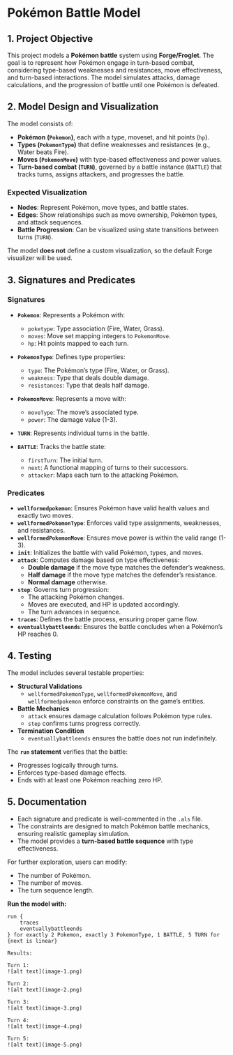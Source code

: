 # Pokémon Battle Model

## 1. Project Objective
This project models a **Pokémon battle** system using **Forge/Froglet**. The goal is to represent how Pokémon engage in turn-based combat, considering type-based weaknesses and resistances, move effectiveness, and turn-based interactions. The model simulates attacks, damage calculations, and the progression of battle until one Pokémon is defeated.

## 2. Model Design and Visualization
The model consists of:
- **Pokémon (`Pokemon`)**, each with a type, moveset, and hit points (`hp`).
- **Types (`PokemonType`)** that define weaknesses and resistances (e.g., Water beats Fire).
- **Moves (`PokemonMove`)** with type-based effectiveness and power values.
- **Turn-based combat (`TURN`)**, governed by a battle instance (`BATTLE`) that tracks turns, assigns attackers, and progresses the battle.

### Expected Visualization
- **Nodes**: Represent Pokémon, move types, and battle states.
- **Edges**: Show relationships such as move ownership, Pokémon types, and attack sequences.
- **Battle Progression**: Can be visualized using state transitions between turns (`TURN`).

The model **does not** define a custom visualization, so the default Forge visualizer will be used.

## 3. Signatures and Predicates
### **Signatures**
- **`Pokemon`**: Represents a Pokémon with:
  - `poketype`: Type association (Fire, Water, Grass).
  - `moves`: Move set mapping integers to `PokemonMove`.
  - `hp`: Hit points mapped to each turn.

- **`PokemonType`**: Defines type properties:
  - `type`: The Pokémon’s type (Fire, Water, or Grass).
  - `weakness`: Type that deals double damage.
  - `resistances`: Type that deals half damage.

- **`PokemonMove`**: Represents a move with:
  - `moveType`: The move’s associated type.
  - `power`: The damage value (1-3).

- **`TURN`**: Represents individual turns in the battle.

- **`BATTLE`**: Tracks the battle state:
  - `firstTurn`: The initial turn.
  - `next`: A functional mapping of turns to their successors.
  - `attacker`: Maps each turn to the attacking Pokémon.

### **Predicates**
- **`wellformedpokemon`**: Ensures Pokémon have valid health values and exactly two moves.
- **`wellformedPokemonType`**: Enforces valid type assignments, weaknesses, and resistances.
- **`wellformedPokemonMove`**: Ensures move power is within the valid range (1-3).
- **`init`**: Initializes the battle with valid Pokémon, types, and moves.
- **`attack`**: Computes damage based on type effectiveness:
  - **Double damage** if the move type matches the defender’s weakness.
  - **Half damage** if the move type matches the defender’s resistance.
  - **Normal damage** otherwise.
- **`step`**: Governs turn progression:
  - The attacking Pokémon changes.
  - Moves are executed, and HP is updated accordingly.
  - The turn advances in sequence.
- **`traces`**: Defines the battle process, ensuring proper game flow.
- **`eventuallybattleends`**: Ensures the battle concludes when a Pokémon’s HP reaches 0.

## 4. Testing
The model includes several testable properties:
- **Structural Validations**
  - `wellformedPokemonType`, `wellformedPokemonMove`, and `wellformedpokemon` enforce constraints on the game’s entities.
- **Battle Mechanics**
  - `attack` ensures damage calculation follows Pokémon type rules.
  - `step` confirms turns progress correctly.
- **Termination Condition**
  - `eventuallybattleends` ensures the battle does not run indefinitely.

The **`run` statement** verifies that the battle:
- Progresses logically through turns.
- Enforces type-based damage effects.
- Ends with at least one Pokémon reaching zero HP.

## 5. Documentation
- Each signature and predicate is well-commented in the `.als` file.
- The constraints are designed to match Pokémon battle mechanics, ensuring realistic gameplay simulation.
- The model provides a **turn-based battle sequence** with type effectiveness.

For further exploration, users can modify:
- The number of Pokémon.
- The number of moves.
- The turn sequence length.

**Run the model with:**  
```forge
run {
    traces
    eventuallybattleends
} for exactly 2 Pokemon, exactly 3 PokemonType, 1 BATTLE, 5 TURN for {next is linear}

Results:

Turn 1:
![alt text](image-1.png)

Turn 2:
![alt text](image-2.png)

Turn 3: 
![alt text](image-3.png)

Turn 4:
![alt text](image-4.png)

Turn 5:
![alt text](image-5.png)


